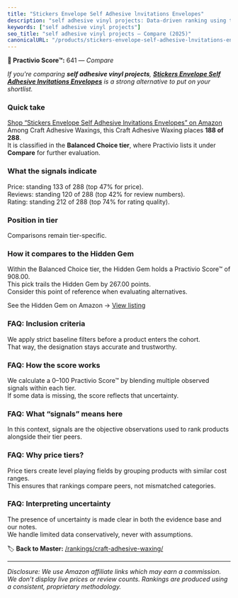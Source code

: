 ```yaml
---
title: "Stickers Envelope Self Adhesive lnvitations Envelopes"
description: "self adhesive vinyl projects: Data-driven ranking using the Practivio Score™. Positioned by quality, value, demand, findability, momentum."
keywords: ["self adhesive vinyl projects"]
seo_title: "self adhesive vinyl projects — Compare (2025)"
canonicalURL: "/products/stickers-envelope-self-adhesive-lnvitations-envelopes-B0DJ8MJ9SQ/"
---
```


**🛒 Practivio Score™:** 641 — _Compare_


*If you're comparing **self adhesive vinyl projects**, **[Stickers Envelope Self Adhesive lnvitations Envelopes](https://www.amazon.com/dp/B0DJ8MJ9SQ?tag=practivio-20)** is a strong alternative to put on your shortlist.*
### Quick take
[Shop “Stickers Envelope Self Adhesive lnvitations Envelopes” on Amazon](https://www.amazon.com/dp/B0DJ8MJ9SQ?tag=practivio-20)
Among Craft Adhesive Waxings, this Craft Adhesive Waxing places **188 of 288**.  
It is classified in the **Balanced Choice tier**, where Practivio lists it under **Compare** for further evaluation.

### What the signals indicate
Price: standing 133 of 288 (top 47% for price).  
Reviews: standing 120 of 288 (top 42% for review numbers).  
Rating: standing 212 of 288 (top 74% for rating quality).  

### Position in tier
Comparisons remain tier-specific.

### How it compares to the Hidden Gem
Within the Balanced Choice tier, the Hidden Gem holds a Practivio Score™ of 908.00.  
This pick trails the Hidden Gem by 267.00 points.  
Consider this point of reference when evaluating alternatives.  

See the Hidden Gem on Amazon → [View listing](https://www.amazon.com/dp/B09Y67FY24?tag=practivio-20)

### FAQ: Inclusion criteria
We apply strict baseline filters before a product enters the cohort.  
That way, the designation stays accurate and trustworthy.

### FAQ: How the score works
We calculate a 0–100 Practivio Score™ by blending multiple observed signals within each tier.  
If some data is missing, the score reflects that uncertainty.

### FAQ: What “signals” means here
In this context, signals are the objective observations used to rank products alongside their tier peers.

### FAQ: Why price tiers?
Price tiers create level playing fields by grouping products with similar cost ranges.  
This ensures that rankings compare peers, not mismatched categories.

### FAQ: Interpreting uncertainty
The presence of uncertainty is made clear in both the evidence base and our notes.  
We handle limited data conservatively, never with assumptions.

<!-- Missing template for Compare/CompareWithinPriceClass -->


🏷️ **Back to Master:** [/rankings/craft-adhesive-waxing/](/rankings/craft-adhesive-waxing/)

---
_Disclosure: We use Amazon affiliate links which may earn a commission. We don’t display live prices or review counts. Rankings are produced using a consistent, proprietary methodology._
